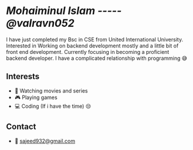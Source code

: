 # ***Mohaiminul Islam ----- @valravn052***
I have just completed my Bsc in CSE from United International University. Interested in Working on backend development mostly and a little bit of front end development. Currently focusing in becoming a proficient backend developer. I have a complicated relationship with programming 😅 

## **Interests**
- 🍿 Watching movies and series
- 🎮 Playing games
- 💻 Coding (If i have the time) 😒

## **Contact**
- 📧 sajeed932@gmail.com
<!---
valravn052/valravn052 is a ✨ special ✨ repository because its `README.md` (this file) appears on your GitHub profile.
You can click the Preview link to take a look at your changes.
--->
